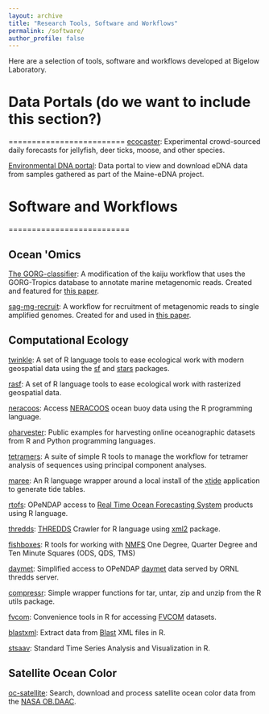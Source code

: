 ```yaml
---
layout: archive
title: "Research Tools, Software and Workflows"
permalink: /software/
author_profile: false
---
```


Here are a selection of tools, software and workflows developed at Bigelow Laboratory.


# Data Portals (do we want to include this section?)
=========================
[ecocaster](https://eco.bigelow.org/):
Experimental crowd-sourced daily forecasts for jellyfish, deer ticks, moose, and other species.

[Environmental DNA portal](https://edna.bigelow.org/):
Data portal to view and download eDNA data from samples gathered as part of the Maine-eDNA project.



# Software and Workflows
==========================

## Ocean 'Omics

[The GORG-classifier](https://github.com/BigelowLab/gorg-classifier):  A modification of the kaiju workflow that uses the GORG-Tropics database to annotate marine metagenomic reads. Created and featured for [this paper](https://www.sciencedirect.com/science/article/pii/S0092867419312735).

[sag-mg-recruit](https://github.com/BigelowLab/sag-mg-recruit):  A workflow for recruitment of metagenomic reads to single amplified genomes. Created for and used in [this paper](https://science.sciencemag.org/content/358/6366/1046.abstract).


## Computational Ecology

[twinkle](https://github.com/BigelowLab/twinkle): A set of R language tools to ease ecological work with modern geospatial data using the [sf](https://r-spatial.github.io/stars/) and [stars](http://r-spatial.github.io/sf/) packages.

[rasf](https://github.com/BigelowLab/rasf): A set of R language tools to ease ecological work with rasterized geospatial data.

[neracoos](https://github.com/BigelowLab/neracoos): Access [NERACOOS](http://www.neracoos.org/thredds/catalog.html) ocean buoy data using the R programming language. 

[oharvester](https://github.com/BigelowLab/oharvester): Public examples for harvesting online oceanographic datasets from R and Python programming languages.

[tetramers](https://github.com/BigelowLab/tetramers): A suite of simple R tools to manage the workflow for tetramer analysis of sequences using principal component analyses.

[maree](https://github.com/BigelowLab/maree): An R language wrapper around a local install of the [xtide](https://flaterco.com/xtide/) application to generate tide tables.

[rtofs](https://github.com/BigelowLab/rtofs): OPeNDAP access to [Real Time Ocean Forecasting System](https://polar.ncep.noaa.gov/global/nc/) products using R language.

[thredds](https://github.com/BigelowLab/thredds): [THREDDS](https://www.unidata.ucar.edu/software/tds/current/TDS.html) Crawler for R language using [xml2](https://cran.r-project.org/package=xml2) package.

[fishboxes](https://github.com/BigelowLab/fishboxes): R tools for working with [NMFS](http://www.nefsc.noaa.gov/publications/series/whlrd/whlrd7719.pdf) One Degree, Quarter Degree and Ten Minute Squares (ODS, QDS, TMS) 

[daymet](https://github.com/BigelowLab/daymet): Simplified access to OPeNDAP [daymet](https://daymet.ornl.gov/) data served by ORNL thredds server. 

[compressr](https://github.com/BigelowLab/compressr): Simple wrapper functions for tar, untar, zip and unzip from the R utils package. 

[fvcom](https://github.com/BigelowLab/fvcom): Convenience tools in R for accessing [FVCOM](http://fvcom.smast.umassd.edu/fvcom/) datasets. 

[blastxml](https://github.com/BigelowLab/blastxml): Extract data from [Blast](https://blast.ncbi.nlm.nih.gov/Blast.cgi) XML files in R.

[stsaav](https://github.com/BigelowLab/stsaav): Standard Time Series Analysis and Visualization in R.


## Satellite Ocean Color

[oc-satellite](https://github.com/cathmmitchell/oc-satellite-misc): Search, download and process satellite ocean color data from the [NASA OB.DAAC](https://oceancolor.gsfc.nasa.gov/).
